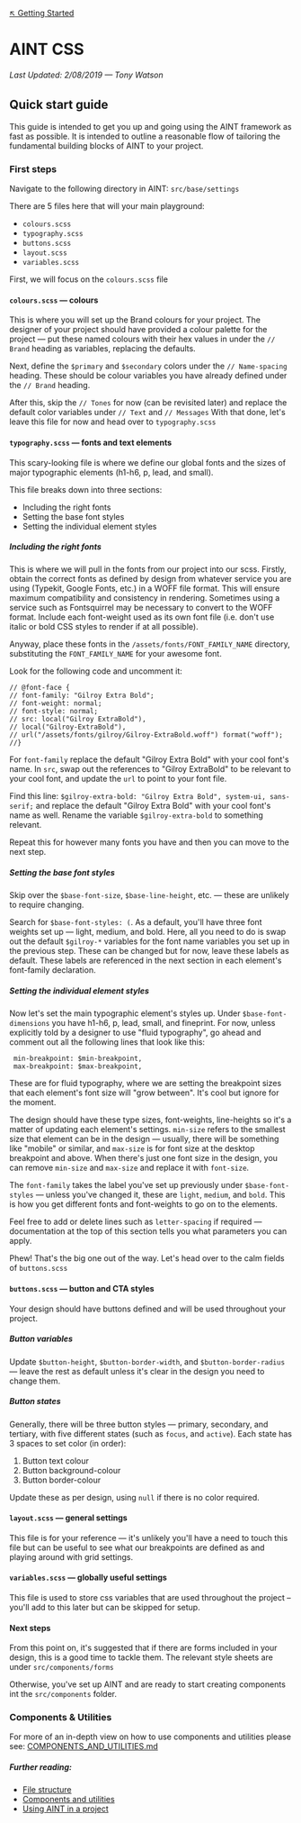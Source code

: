 [↖︎ Getting Started](./README.md)

# AINT CSS

###### Last Updated: 2/08/2019 — Tony Watson

## Quick start guide

This guide is intended to get you up and going using the AINT framework as fast as possible. It is intended to outline a reasonable flow of tailoring the fundamental building blocks of AINT to your project.

### First steps

Navigate to the following directory in AINT:
 `src/base/settings`

There are 5 files here that will your main playground:
+ `colours.scss`
+ `typography.scss`
+ `buttons.scss`
+ `layout.scss`
+ `variables.scss`

First, we will focus on the `colours.scss` file

#### `colours.scss` — colours
This is where you will set up the Brand colours for your project. The designer of your project should have provided a colour palette for the project — put these named colours with their hex values in under the `// Brand` heading as variables, replacing the defaults.

Next, define the `$primary` and `$secondary` colors under the `// Name-spacing` heading. These should be colour variables you have already defined under the `// Brand` heading.

After this, skip the `// Tones` for now (can be revisited later) and replace the default color variables under `// Text` and `// Messages`
With that done, let's leave this file for now and head over to `typography.scss`

#### `typography.scss` — fonts and text elements
This scary-looking file is where we define our global fonts and the sizes of major typographic elements (h1-h6, p, lead, and small).

This file breaks down into three sections:
+ Including the right fonts
+ Setting the base font styles
+ Setting the individual element styles

##### Including the right fonts
This is where we will pull in the fonts from our project into our scss. Firstly, obtain the correct fonts as defined by design from whatever service you are using (Typekit, Google Fonts, etc.) in a WOFF file format. This will ensure maximum compatibility and consistency in rendering. Sometimes using a service such as Fontsquirrel may be necessary to convert to the WOFF format. Include each font-weight used as its own font file (i.e. don't use italic or bold CSS styles to render if at all possible).

Anyway, place these fonts in the `/assets/fonts/FONT_FAMILY_NAME` directory, substituting the `FONT_FAMILY_NAME` for your awesome font.

Look for the following code and uncomment it:
```
// @font-face {
// font-family: "Gilroy Extra Bold";
// font-weight: normal;
// font-style: normal;
// src: local("Gilroy ExtraBold"),
// local("Gilroy-ExtraBold"),
// url("/assets/fonts/gilroy/Gilroy-ExtraBold.woff") format("woff");
//}
```
For `font-family` replace the default "Gilroy Extra Bold" with your cool font's name.
In `src`, swap out the references to "Gilroy ExtraBold" to be relevant to your cool font, and update the `url` to point to your font file.

Find this line: `$gilroy-extra-bold: "Gilroy Extra Bold", system-ui, sans-serif;` and replace the default "Gilroy Extra Bold" with your cool font's name as well. Rename the variable `$gilroy-extra-bold` to something relevant.

Repeat this for however many fonts you have and then you can move to the next step.

##### Setting the base font styles
Skip over the `$base-font-size`, `$base-line-height`, etc. — these are unlikely to require changing.

Search for `$base-font-styles: (`. As a default, you'll have three font weights set up — light, medium, and bold. Here, all you need to do is swap out the default `$gilroy-*` variables for the font name variables you set up in the previous step. These can be changed but for now, leave these labels as default. These labels are referenced in the next section in each element's font-family declaration.

##### Setting the individual element styles
Now let's set the main typographic element's styles up.
Under `$base-font-dimensions` you have h1-h6, p, lead, small, and fineprint. For now, unless explicitly told by a designer to use "fluid typography", go ahead and comment out all the following lines that look like this:
```
 min-breakpoint: $min-breakpoint,
 max-breakpoint: $max-breakpoint,
```
These are for fluid typography, where we are setting the breakpoint sizes that each element's font size will "grow between". It's cool but ignore for the moment.

The design should have these type sizes, font-weights, line-heights so it's a matter of updating each element's settings.
`min-size` refers to the smallest size that element can be in the design — usually, there will be something like "mobile" or similar, and `max-size` is for font size at the desktop breakpoint and above. When there's just one font size in the design, you can remove `min-size` and `max-size` and replace it with `font-size`.

The `font-family` takes the label you've set up previously under `$base-font-styles` — unless you've changed it, these are `light`, `medium`, and `bold`. This is how you get different fonts and font-weights to go on to the elements.

Feel free to add or delete lines such as `letter-spacing` if required — documentation at the top of this section tells you what parameters you can apply.

Phew! That's the big one out of the way. Let's head over to the calm fields of `buttons.scss`

#### `buttons.scss` — button and CTA styles
Your design should have buttons defined and will be used throughout your project.

##### Button variables
Update `$button-height`, `$button-border-width`, and `$button-border-radius` — leave the rest as default unless it's clear in the design you need to change them.

##### Button states
Generally, there will be three button styles — primary, secondary, and tertiary, with five different states (such as `focus`, and `active`). Each state has 3 spaces to set color (in order):
1. Button text colour
2. Button background-colour
3. Button border-colour

Update these as per design, using `null` if there is no color required.

#### `layout.scss` — general settings
This file is for your reference — it's unlikely you'll have a need to touch this file but can be useful to see what our breakpoints are defined as and playing around with grid settings.

#### `variables.scss` — globally useful settings
This file is used to store css variables that are used throughout the project – you'll add to this later but can be skipped for setup.

#### Next steps
From this point on, it's suggested that if there are forms included in your design, this is a good time to tackle them. The relevant style sheets are under `src/components/forms`

Otherwise, you've set up AINT and are ready to start creating components int the `src/components` folder.

### Components & Utilities
For more of an in-depth view on how to use components and utilities please see: [COMPONENTS_AND_UTILITIES.md](COMPONENTS_AND_UTILITIES.md)

##### Further reading:
+ [File structure](FILE_STRUCTURE.md)
+ [Components and utilities](COMPONENTS_AND_UTILITIES.md)
+ [Using AINT in a project](PROJECT_SETUP.md)